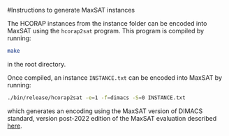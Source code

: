 #Instructions to generate MaxSAT instances

The HCORAP instances from the instance folder can be encoded into MaxSAT using the `hcorap2sat` program. This program is compiled by running:

```sh
make
```
in the root directory.

Once compiled, an instance `INSTANCE.txt` can be encoded into MaxSAT by running:

```sh
./bin/release/hcorap2sat -e=1 -f=dimacs -S=0 INSTANCE.txt
```
which generates an encoding using the MaxSAT version of DIMACS standard, version post-2022 edition of the MaxSAT evaluation described [here](https://maxsat-evaluations.github.io/2022/rules.html#input).
